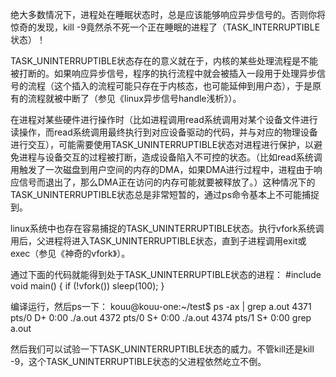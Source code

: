 绝大多数情况下，进程处在睡眠状态时，总是应该能够响应异步信号的。否则你将惊奇的发现，kill -9竟然杀不死一个正在睡眠的进程了（TASK_INTERRUPTIBLE状态）！

TASK_UNINTERRUPTIBLE状态存在的意义就在于，内核的某些处理流程是不能被打断的。如果响应异步信号，程序的执行流程中就会被插入一段用于处理异步信号的流程（这个插入的流程可能只存在于内核态，也可能延伸到用户态），于是原有的流程就被中断了（参见《linux异步信号handle浅析》）。

在进程对某些硬件进行操作时（比如进程调用read系统调用对某个设备文件进行读操作，而read系统调用最终执行到对应设备驱动的代码，并与对应的物理设备进行交互），可能需要使用TASK_UNINTERRUPTIBLE状态对进程进行保护，以避免进程与设备交互的过程被打断，造成设备陷入不可控的状态。（比如read系统调用触发了一次磁盘到用户空间的内存的DMA，如果DMA进行过程中，进程由于响应信号而退出了，那么DMA正在访问的内存可能就要被释放了。）这种情况下的TASK_UNINTERRUPTIBLE状态总是非常短暂的，通过ps命令基本上不可能捕捉到。

linux系统中也存在容易捕捉的TASK_UNINTERRUPTIBLE状态。执行vfork系统调用后，父进程将进入TASK_UNINTERRUPTIBLE状态，直到子进程调用exit或exec（参见《神奇的vfork》）。

通过下面的代码就能得到处于TASK_UNINTERRUPTIBLE状态的进程：
#include
void main() {
if (!vfork()) sleep(100);
}

编译运行，然后ps一下：
kouu@kouu-one:~/test$ ps -ax | grep a.out
4371 pts/0      D+       0:00 ./a.out
4372 pts/0      S+       0:00 ./a.out
4374 pts/1      S+       0:00 grep a.out

然后我们可以试验一下TASK_UNINTERRUPTIBLE状态的威力。不管kill还是kill -9，这个TASK_UNINTERRUPTIBLE状态的父进程依然屹立不倒。